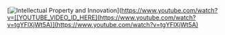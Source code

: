 

[![Intellectual Property and Innovation](https://img.youtube.com/vi/YOUTUBE_VIDEO_ID_HERE/0.jpg)](https://www.youtube.com/watch?v=[[YOUTUBE_VIDEO_ID_HERE](https://www.youtube.com/watch?v=tgYFlXjWt5A)](https://www.youtube.com/watch?v=tgYFlXjWt5A)
